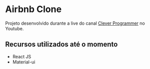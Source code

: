 # Airbnb Clone
Projeto desenvolvido durante a live do canal [Clever Programmer](https://www.youtube.com/c/CleverProgrammer 'Clever Programmer') no Youtube.

## Recursos utilizados até o momento
- React JS
- Material-ui